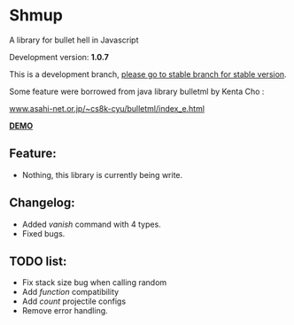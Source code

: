 # Shmup
A library for bullet hell in Javascript

Development version: **1.0.7**

This is a development branch, [please go to stable branch for stable version](https://github.com/Trung0246/Shmup/tree/stable).

Some feature were borrowed from java library bulletml by Kenta Cho :

www.asahi-net.or.jp/~cs8k-cyu/bulletml/index_e.html

[**DEMO**](http://codepen.io/Trung0246/pen/EgAyRZ)

## Feature:
* Nothing, this library is currently being write.

## Changelog:
* Added *vanish* command with 4 types.
* Fixed bugs.

## TODO list:
* Fix stack size bug when calling random
* Add *function* compatibility
* Add *count* projectile configs
* Remove error handling.
